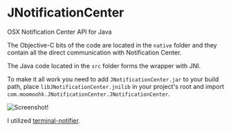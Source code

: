 # JNotificationCenter
OSX Notification Center API for Java

The Objective-C bits of the code are located in the `native` folder and they contain all the direct communication with Notification Center.

The Java code located in the `src` folder forms the wrapper with JNI.

To make it all work you need to add `JNotificationCenter.jar` to your build path, place `libJNotificationCenter.jnilib` in your project's root and import `com.moomoohk.JNotificationCenter.JNotificationCenter`.

![](https://cloud.githubusercontent.com/assets/2220203/9722724/516e63e4-55bb-11e5-9338-ca88dbb05564.png "Screenshot!")

I utilized [terminal-notifier](https://github.com/julienXX/terminal-notifier).
